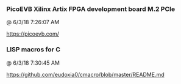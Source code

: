 ﻿

### PicoEVB Xilinx Artix FPGA development board M.2 PCIe
@ 6/3/18 7:26:07 AM

https://picoevb.com/



### LISP macros for C
@ 6/3/18 7:30:45 AM

https://github.com/eudoxia0/cmacro/blob/master/README.md

